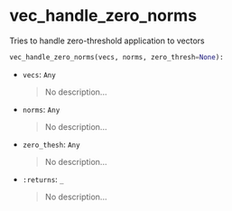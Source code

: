 # <a id="McUtils.Numputils.VectorOps.vec_handle_zero_norms">vec_handle_zero_norms</a>

Tries to handle zero-threshold application to vectors

```python
vec_handle_zero_norms(vecs, norms, zero_thresh=None): 
```

- `vecs`: `Any`
    >No description...
- `norms`: `Any`
    >No description...
- `zero_thesh`: `Any`
    >No description...
- `:returns`: `_`
    >No description...



